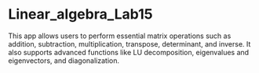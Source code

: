 # Linear_algebra_Lab15
This app allows users to perform essential matrix operations such as addition, subtraction, multiplication, transpose, determinant, and inverse. It also supports advanced functions like LU decomposition, eigenvalues and eigenvectors, and diagonalization.
